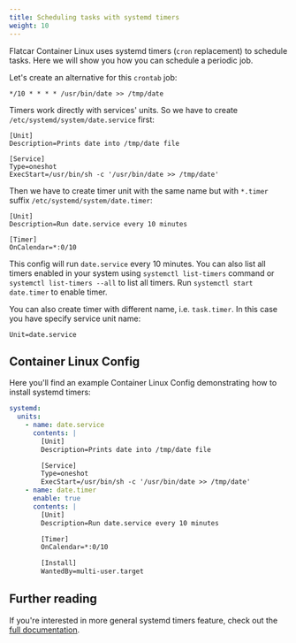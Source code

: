 ```yaml
---
title: Scheduling tasks with systemd timers
weight: 10
---
```


Flatcar Container Linux uses systemd timers (`cron` replacement) to schedule tasks. Here we will show you how you can schedule a periodic job.

Let's create an alternative for this `crontab` job:

```
*/10 * * * * /usr/bin/date >> /tmp/date
```

Timers work directly with services' units. So we have to create `/etc/systemd/system/date.service` first:

```
[Unit]
Description=Prints date into /tmp/date file

[Service]
Type=oneshot
ExecStart=/usr/bin/sh -c '/usr/bin/date >> /tmp/date'
```

Then we have to create timer unit with the same name but with `*.timer` suffix `/etc/systemd/system/date.timer`:

```
[Unit]
Description=Run date.service every 10 minutes

[Timer]
OnCalendar=*:0/10
```



This config will run `date.service` every 10 minutes. You can also list all timers enabled in your system using `systemctl list-timers` command or `systemctl list-timers --all` to list all timers. Run `systemctl start date.timer` to enable timer.

You can also create timer with different name, i.e. `task.timer`. In this case you have specify service unit name:

```
Unit=date.service
```

## Container Linux Config

Here you'll find an example Container Linux Config demonstrating how to install systemd timers:

```yaml
systemd:
  units:
    - name: date.service
      contents: |
        [Unit]
        Description=Prints date into /tmp/date file

        [Service]
        Type=oneshot
        ExecStart=/usr/bin/sh -c '/usr/bin/date >> /tmp/date'
    - name: date.timer
      enable: true
      contents: |
        [Unit]
        Description=Run date.service every 10 minutes

        [Timer]
        OnCalendar=*:0/10

        [Install]
        WantedBy=multi-user.target
```

## Further reading

If you're interested in more general systemd timers feature, check out the [full documentation](http://www.freedesktop.org/software/systemd/man/systemd.timer.html).
